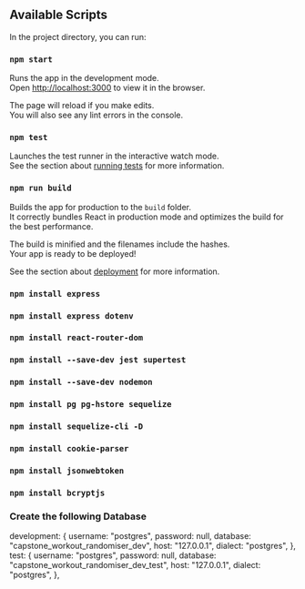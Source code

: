 ## Available Scripts

In the project directory, you can run:

### `npm start`

Runs the app in the development mode.\
Open [http://localhost:3000](http://localhost:3000) to view it in the browser.

The page will reload if you make edits.\
You will also see any lint errors in the console.

### `npm test`

Launches the test runner in the interactive watch mode.\
See the section about [running tests](https://facebook.github.io/create-react-app/docs/running-tests) for more information.

### `npm run build`

Builds the app for production to the `build` folder.\
It correctly bundles React in production mode and optimizes the build for the best performance.

The build is minified and the filenames include the hashes.\
Your app is ready to be deployed!

See the section about [deployment](https://facebook.github.io/create-react-app/docs/deployment) for more information.

### `npm install express`

### `npm install express dotenv`

### `npm install react-router-dom`

### `npm install --save-dev jest supertest`

### `npm install --save-dev nodemon`

### `npm install pg pg-hstore sequelize`

### `npm install sequelize-cli -D`

### `npm install cookie-parser`

### `npm install jsonwebtoken`

### `npm install bcryptjs`

### Create the following Database

development: {
username: "postgres",
password: null,
database: "capstone_workout_randomiser_dev",
host: "127.0.0.1",
dialect: "postgres",
},
test: {
username: "postgres",
password: null,
database: "capstone_workout_randomiser_dev_test",
host: "127.0.0.1",
dialect: "postgres",
},
